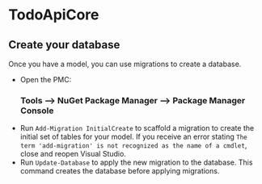 # TodoApiCore


## Create your database

Once you have a model, you can use migrations to create a database.

* Open the PMC:
  ### Tools –> NuGet Package Manager –> Package Manager Console
* Run `Add-Migration InitialCreate` to scaffold a migration to create the initial set of tables for your model. If you receive an error stating `The term 'add-migration' is not recognized as the name of a cmdlet`, close and reopen Visual Studio.
* Run `Update-Database` to apply the new migration to the database. This command creates the database before applying migrations.
